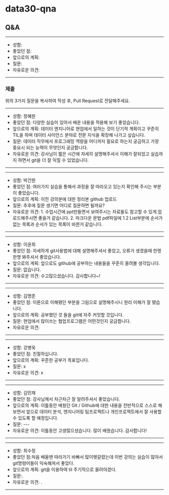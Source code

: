 # data30-qna

## Q&A

---
- 성함:
- 좋았던 점:
- 앞으로의 계획:
- 질문:
- 자유로운 의견:
---


### 제출
위의 3가지 질문을 복사하여 작성 후, Pull Request로 전달해주세요.

---
- 성함: 정혜원
- 좋았던 점: 다양한 실습이 있어서 배운 내용을 적용해 보기 좋았습니다.
- 앞으로의 계획: 데이터 엔지니어로 현업에서 일하는 것이 단기적 계획이고 꾸준히 TIL을 하며 데이터 사이언스 분야로 전문 지식을 확장해 나가고 싶습니다.
- 질문: 데이터 직무에서 프로그래밍 역량을 어디까지 필요로 하는지 궁금하고 가장 중요시 되는 능력이 무엇인지 궁금합니다.
- 자유로운 의견: 강사님이 짧은 시간에 자세히 설명해주셔서 이해가 잘되었고 실습까지 하면서 git을 더 잘 익힐 수 있었습니다.
---

---
- 성함: 박건원
- 좋았던 점: 여러가지 실습을 통해서 과정을 잘 따라오고 있는지 확인해 주시는 부분이 좋았습니다.
- 앞으로의 계획: 이전 강의분에 대한 정리본 github 업로드  
- 질문: 추후에 질문 생기면 어디로 질문하면 될까요?
- 자유로운 의견: 1. 수업시간에 ppt만들면서 보여주시는 자료들도 참고할 수 있게 업로드해주시면 좋을거 같습니다. 2. 마크다운 문법 pdf파일에 1.2 List부분에 순서가 없는 목록과 순서가 있는 목록이 바뀐거 같습니다.
---

---
- 성함: 이윤희
- 좋았던 점: 자세하게 git사용법에 대해 설명해주셔서 좋았고, 오류가 생겼을때 한명한명 봐주셔서 좋았습니다.
- 앞으로의 계획: 앞으로도 github에 공부하는 내용들을 꾸준히 올려볼 생각입니다.
- 질문: 없습니다.
- 자유로운 의견: 수고많으셨습니다. 감사합니다~!
---

---
- 성함: 김명준
- 좋았던 점: 이론으로 이해됐던 부분을 그림으로 설명해주시니 원리 이해가 잘 됐습니다.
- 앞으로의 계획: 공부했던 것 들을 git에 자주 커밋할 것입니다.
- 질문: 현업에서 많이쓰는 협업프로그램은 어떤것인지 궁금합니다. 
- 자유로운 의견: 
---

---
- 성함: 강병욱
- 좋았던 점: 친절하십니다.
- 앞으로의 계획: 꾸준한 공부가 목표입니다.
- 질문: x
- 자유로운 의견: x 
---

---
- 성함: 김민재
- 좋았던 점: 강사님께서 차근차근 잘 알려주셔서 좋았습니다. 
- 앞으로의 계획: 이틀동안 배웠던 Git / Github에 대한 내용을 전반적으로 스스로 해보면서 앞으로 데이터 분석, 엔지니어링 팀프로젝트나 개인프로젝트에서 잘 사용할 수 있도록 할 예정입니다.
- 질문: ---
- 자유로운 의견: 이틀동안 고생많으셨습니다. 많이 배웠습니다. 감사합니다!
---

---
- 성함: 최수정  
- 좋았던 점:처음 배울땐 따라가기 바빠서 많이헷갈렸는데 이번 강의는 실습이 많아서 git명령어들이 익숙해져서 좋았다.
- 앞으로의 계획: git을 이용하여 til 주기적으로 올려야겠다.
- 질문:.
- 자유로운 의견: .
---
